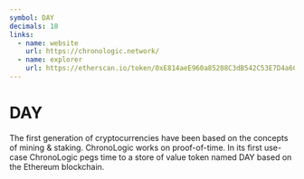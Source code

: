 ```yaml
---
symbol: DAY
decimals: 18
links:
  - name: website
    url: https://chronologic.network/
  - name: explorer
    url: https://etherscan.io/token/0xE814aeE960a85208C3dB542C53E7D4a6C8D5f60F
---
```


# DAY

The first generation of cryptocurrencies have been based on the concepts of mining & staking. ChronoLogic works on proof-of-time. In its first use-case ChronoLogic pegs time to a store of value token named DAY based on the Ethereum blockchain.
